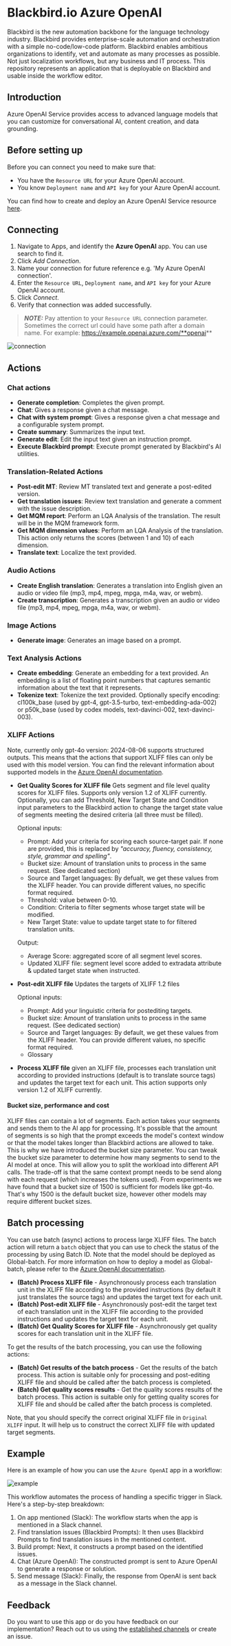 # Blackbird.io Azure OpenAI

Blackbird is the new automation backbone for the language technology industry. Blackbird provides enterprise-scale automation and orchestration with a simple no-code/low-code platform. Blackbird enables ambitious organizations to identify, vet and automate as many processes as possible. Not just localization workflows, but any business and IT process. This repository represents an application that is deployable on Blackbird and usable inside the workflow editor.

## Introduction

<!-- begin docs -->

Azure OpenAI Service provides access to advanced language models that you can customize for conversational AI, content creation, and data grounding.

## Before setting up

Before you can connect you need to make sure that:

- You have the `Resource URL` for your Azure OpenAI account.
- You know `Deployment name` and `API key` for your Azure OpenAI account.

You can find how to create and deploy an Azure OpenAI Service resource [here](https://learn.microsoft.com/en-us/azure/ai-services/openai/how-to/create-resource?pivots=web-portal).

## Connecting

1. Navigate to Apps, and identify the **Azure OpenAI** app. You can use search to find it.
2. Click _Add Connection_.
3. Name your connection for future reference e.g. 'My Azure OpenAI connection'.
4. Enter the `Resource URL`, `Deployment name`, and `API key` for your Azure OpenAI account.
5. Click _Connect_.
6. Verify that connection was added successfully.

> **_NOTE:_** Pay attention to your `Resource URL` connection parameter. Sometimes the correct url could have some path after a domain name. For example: https://example.openai.azure.com/**openai**

![connection](image/README/connection.png)

## Actions

### Chat actions

- **Generate completion**: Completes the given prompt.
- **Chat**: Gives a response given a chat message.
- **Chat with system prompt**: Gives a response given a chat message and a configurable system prompt.
- **Create summary**: Summarizes the input text.
- **Generate edit**: Edit the input text given an instruction prompt.
- **Execute Blackbird prompt**: Execute prompt generated by Blackbird's AI utilities.

### Translation-Related Actions

- **Post-edit MT**: Review MT translated text and generate a post-edited version.
- **Get translation issues**: Review text translation and generate a comment with the issue description.
- **Get MQM report**: Perform an LQA Analysis of the translation. The result will be in the MQM framework form.
- **Get MQM dimension values**: Perform an LQA Analysis of the translation. This action only returns the scores (between 1 and 10) of each dimension.
- **Translate text**: Localize the text provided.

### Audio Actions

- **Create English translation**: Generates a translation into English given an audio or video file (mp3, mp4, mpeg, mpga, m4a, wav, or webm).
- **Create transcription**: Generates a transcription given an audio or video file (mp3, mp4, mpeg, mpga, m4a, wav, or webm).

### Image Actions

- **Generate image**: Generates an image based on a prompt.

### Text Analysis Actions

- **Create embedding**: Generate an embedding for a text provided. An embedding is a list of floating point numbers that captures semantic information about the text that it represents.
- **Tokenize text**: Tokenize the text provided. Optionally specify encoding: cl100k_base (used by gpt-4, gpt-3.5-turbo, text-embedding-ada-002) or p50k_base (used by codex models, text-davinci-002, text-davinci-003).

### XLIFF Actions

Note, currently only gpt-4o version: 2024-08-06 supports structured outputs. This means that the actions that support XLIFF files can only be used with this model version. You can find the relevant information about supported models in the [Azure OpenAI documentation](https://learn.microsoft.com/en-us/azure/ai-services/openai/how-to/structured-outputs?tabs=rest).

- **Get Quality Scores for XLIFF file** Gets segment and file level quality scores for XLIFF files. Supports only version 1.2 of XLIFF currently. Optionally, you can add Threshold, New Target State and Condition input parameters to the Blackbird action to change the target state value of segments meeting the desired criteria (all three must be filled).

    Optional inputs:
	- Prompt: Add your criteria for scoring each source-target pair. If none are provided, this is replaced by _"accuracy, fluency, consistency, style, grammar and spelling"_.
	- Bucket size: Amount of translation units to process in the same request. (See dedicated section)
	- Source and Target languages: By defualt, we get these values from the XLIFF header. You can provide different values, no specific format required. 
	- Threshold: value between 0-10.
	- Condition: Criteria to filter segments whose target state will be modified.
	- New Target State: value to update target state to for filtered translation units.

    Output:
	- Average Score: aggregated score of all segment level scores.
	- Updated XLIFF file: segment level score added to extradata attribute & updated target state when instructed.

- **Post-edit XLIFF file** Updates the targets of XLIFF 1.2 files

	Optional inputs:
	- Prompt: Add your linguistic criteria for postediting targets.
	- Bucket size: Amount of translation units to process in the same request. (See dedicated section)
	- Source and Target languages: By default, we get these values from the XLIFF header. You can provide different values, no specific format required.
	- Glossary

- **Process XLIFF file** given an XLIFF file, processes each translation unit according to provided instructions (default is to translate source tags) and updates the target text for each unit. This action supports only version 1.2 of XLIFF currently.

#### Bucket size, performance and cost

XLIFF files can contain a lot of segments. Each action takes your segments and sends them to the AI app for processing. It's possible that the amount of segments is so high that the prompt exceeds the model's context window or that the model takes longer than Blackbird actions are allowed to take. This is why we have introduced the bucket size parameter. You can tweak the bucket size parameter to determine how many segments to send to the AI model at once. This will allow you to split the workload into different API calls. The trade-off is that the same context prompt needs to be send along with each request (which increases the tokens used). From experiments we have found that a bucket size of 1500 is sufficient for models like gpt-4o. That's why 1500 is the default bucket size, however other models may require different bucket sizes.

## Batch processing

You can use batch (async) actions to process large XLIFF files. The batch action will return a `batch` object that you can use to check the status of the processing by using Batch ID. Note that the model should be deployed as Global-batch. For more information on how to deploy a model as Global-batch, please refer to the [Azure OpenAI documentation](https://learn.microsoft.com/en-us/azure/ai-services/openai/how-to/batch?tabs=standard-input&pivots=rest-api).

- **(Batch) Process XLIFF file** - Asynchronously process each translation unit in the XLIFF file according to the provided instructions (by default it just translates the source tags) and updates the target text for each unit.
- **(Batch) Post-edit XLIFF file** - Asynchronously post-edit the target text of each translation unit in the XLIFF file according to the provided instructions and updates the target text for each unit.
- **(Batch) Get Quality Scores for XLIFF file** - Asynchronously get quality scores for each translation unit in the XLIFF file.

To get the results of the batch processing, you can use the following actions:

- **(Batch) Get results of the batch process** - Get the results of the batch process. This action is suitable only for processing and post-editing XLIFF file and should be called after the batch process is completed.
- **(Batch) Get quality scores results** - Get the quality scores results of the batch process. This action is suitable only for getting quality scores for XLIFF file and should be called after the batch process is completed.

Note, that you should specify the correct original XLIFF file in `Original XLIFF` input. It will help us to construct the correct XLIFF file with updated target segments.

## Example

Here is an example of how you can use the `Azure OpenAI` app in a workflow:

![example](image/README/example.png)

This workflow automates the process of handling a specific trigger in Slack. Here's a step-by-step breakdown:

1. On app mentioned (Slack): The workflow starts when the app is mentioned in a Slack channel.
2. Find translation issues (Blackbird Prompts): It then uses Blackbird Prompts to find translation issues in the mentioned content.
3. Build prompt: Next, it constructs a prompt based on the identified issues.
4. Chat (Azure OpenAI): The constructed prompt is sent to Azure OpenAI to generate a response or solution.
5. Send message (Slack): Finally, the response from OpenAI is sent back as a message in the Slack channel.

## Feedback

Do you want to use this app or do you have feedback on our implementation? Reach out to us using the [established channels](https://www.blackbird.io/) or create an issue.

<!-- end docs -->
